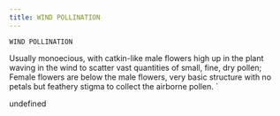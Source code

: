 ```yaml
---
title: WIND POLLINATION
---
```

`WIND POLLINATION`

Usually monoecious, with catkin-like male flowers high up in the plant waving in the wind to scatter vast quantities of small, fine, dry pollen;
Female flowers are below the male flowers, very basic structure with no petals but feathery stigma to collect the airborne pollen.
`

undefined